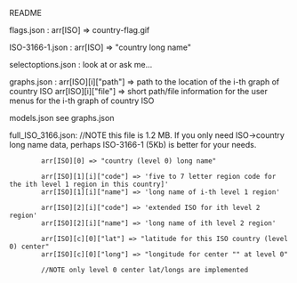 README

flags.json : arr[ISO] => country-flag.gif

ISO-3166-1.json : arr[ISO] => "country long name" 

selectoptions.json : look at or ask me...

graphs.json : arr[ISO][i]["path"]  => path to the location of the i-th graph of country ISO
	      arr[ISO][i]["file"] => short path/file information for the user menus for the i-th graph of country ISO

models.json  see graphs.json

full_ISO_3166.json: 	//NOTE this file is 1.2 MB.  If you only need ISO->country long name data, perhaps ISO-3166-1 (5Kb) is better for your needs.
			
			arr[ISO][0] => "country (level 0) long name"
			
			arr[ISO][1][i]["code"] => 'five to 7 letter region code for the ith level 1 region in this country]'
			arr[ISO][1][i]["name"] => 'long name of i-th level 1 region'
			
			arr[ISO][2][i]["code"] => 'extended ISO for ith level 2 region'
			arr[ISO][2][i]["name"] => 'long name of ith level 2 region'

			arr[ISO][c][0]["lat"] => "latitude for this ISO country (level 0) center"
			arr[ISO][c][0]["long"] => "longitude for center "" at level 0" 

			//NOTE only level 0 center lat/longs are implemented
